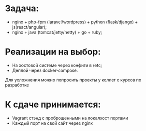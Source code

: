 # Задача:
* nginx + php-fpm (laravel/wordpress) + python (flask/django) + js(react/angular);
* nginx + java (tomcat/jetty/netty) + go + ruby;

# Реализации на выбор:
* На хостовой системе через конфиги в /etc;
* Деплой через docker-compose.
  
Для усложнения можно попросить проекты у коллег с курсов по разработке

# К сдаче принимается:
* Vagrant стэнд с проброшенными на локалхост портами
* Каждый порт на свой сайт через nginx
